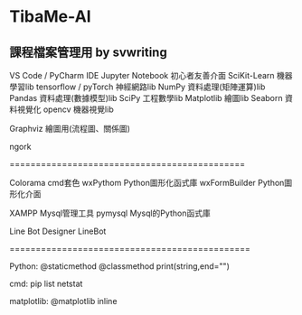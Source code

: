 # TibaMe-AI
課程檔案管理用 by svwriting
---------------------------------------------

VS Code / PyCharm     IDE
Jupyter Notebook      初心者友善介面
SciKit-Learn          機器學習lib
tensorflow / pyTorch  神經網路lib
NumPy                 資料處理(矩陣運算)lib
Pandas                資料處理(數據模型)lib
SciPy                 工程數學lib
Matplotlib            繪圖lib
Seaborn               資料視覺化
opencv                機器視覺lib

Graphviz              繪圖用(流程圖、關係圖)

ngork                 

=============================================

Colorama              cmd套色
wxPythom              Python圖形化函式庫
wxFormBuilder         Python圖形化介面

XAMPP                 Mysql管理工具
pymysql               Mysql的Python函式庫

Line Bot Designer     LineBot

==============================================

Python:
@staticmethod
@classmethod
print(string,end="")

cmd:
pip list
netstat

matplotlib:
@matplotlib inline
